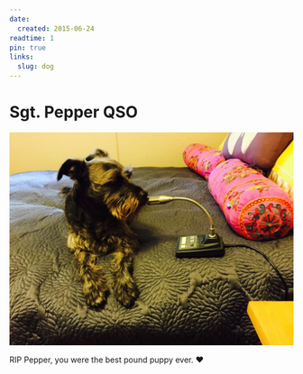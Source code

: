 ```yaml
---
date:
  created: 2015-06-24
readtime: 1
pin: true
links:
  slug: dog
---
```


# Sgt. Pepper QSO

![Pepper](../../img/pepper.jpg)

RIP Pepper, you were the best pound puppy ever. ❤️